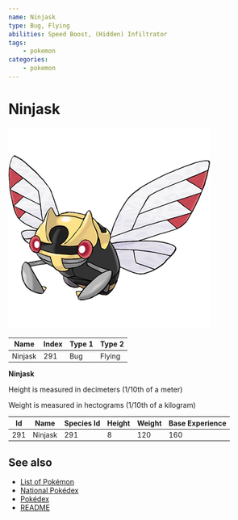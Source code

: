 ```yaml
---
name: Ninjask
type: Bug, Flying
abilities: Speed Boost, (Hidden) Infiltrator
tags:
    - pokemon
categories:
    - pokemon
---
```


# Ninjask


![Ninjask](images/291.png)

| **Name** | **Index** | **Type 1** | **Type 2** |
|----|----|----|----|
| Ninjask | 291 | Bug | Flying  |

**Ninjask** 


Height is measured in decimeters (1/10th of a meter)

Weight is measured in hectograms (1/10th of a kilogram)

| **Id** | **Name** | **Species Id** | **Height** | **Weight** | **Base Experience** |
|--------|----------|----------------|------------|------------|---------------------|
| 291 | Ninjask | 291 | 8 | 120 | 160 |


## See also

- [List of Pokémon](../pokemon.md)
- [National Pokédex](../national_pokedex.md)
- [Pokédex](../pokedex.md)
- [README](../README.md)
